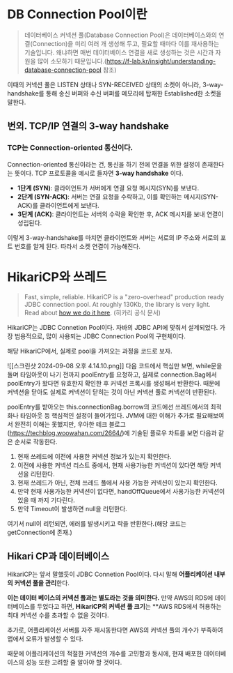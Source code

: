 
# DB Connection Pool이란

> 데이터베이스 커넥션 풀(Database Connection Pool)은 데이터베이스와의 연결(Connection)을 미리 여러 개 생성해 두고, 필요할 때마다 이를 재사용하는 기술입니다. 왜냐하면 매번 데이터베이스 연결을 새로 생성하는 것은 시간과 자원을 많이 소모하기 때문입니다.(https://f-lab.kr/insight/understanding-database-connection-pool 참조)

이때의 커넥션 풀은 LISTEN 상태나 SYN-RECEIVED 상태의 소켓이 아니라,
3-way-handshake를 통해 송신 버퍼와 수신 버퍼를 메모리에 탑재한 Established한 소켓을 말한다. 

## 번외. TCP/IP 연결의 3-way handshake

### TCP는 Connection-oriented 통신이다.
Connection-oriented 통신이라는 건, 통신을 하기 전에 연결을 위한 설정이 존재한다는 뜻이다. TCP 프로토콜을 예시로 들자면 **3-way handshake** 이다.

- **1단계 (SYN)**: 클라이언트가 서버에게 연결 요청 메시지(SYN)를 보낸다.
- **2단계 (SYN-ACK)**: 서버는 연결 요청을 수락하고, 이를 확인하는 메시지(SYN-ACK)를 클라이언트에게 보낸다.
- **3단계 (ACK)**: 클라이언트는 서버의 수락을 확인한 후, ACK 메시지를 보내 연결이 성립된다.

이렇게 3-way-handshake를 마치면 클라이언트와 서버는 서로의 IP 주소와 서로의 포트 번호를 알게 된다.  따라서 소켓 연결이 가능해진다.


# HikariCP와 쓰레드

> Fast, simple, reliable. HikariCP is a "zero-overhead" production ready JDBC connection pool. At roughly 130Kb, the library is very light. Read about [how we do it here](https://github.com/brettwooldridge/HikariCP/wiki/Down-the-Rabbit-Hole). (히카리 공식 문서)

HikariCP는 JDBC Connetion Pool이다. 자바의 JDBC API에 맞춰서 설계되었다.
가장 범용적으로, 많이 사용되는 JDBC  Connection Pool의 구현체이다.

해당 HikariCP에서, 실제로 pool을 가져오는 과정을 코드로 보자.


![[스크린샷 2024-09-08 오후 4.14.10.png]]
다음 코드에서 핵심만 보면, while문을 돌며 타임아웃이 나기 전까지 poolEntry를 요청하고, 실제로 connection.Bag에서 poolEntry가 왔다면 유효한지 확인한 후 커넥션 프록시를 생성해서 반환한다. 때문에 커넥션을 닫아도 실제로 커넥션이 닫히는 것이 아닌 커넥션 풀로 커넥션이 반환된다.

poolEntry를 받아오는 this.connectionBag.borrow의 코드에선 쓰레드에서의 최적화나 타임아웃 등 핵심적인 설정이 들어가있다. JVM에 대한 이해가 추가로 필요해보여서 완전히 이해는 못했지만, 우아한 테크 블로그(https://techblog.woowahan.com/2664/)에 기술된 플로우 차트를 보면 다음과 같은 순서로 작동한다.

1. 현재 쓰레드에 이전에 사용한 커넥션 정보가 있는지 확인한다.
2. 이전에 사용한 커넥션 리스트 중에서, 현재 사용가능한 커넥션이 있다면 해당 커넥션을 리턴한다.
3. 현재 쓰레드가 아닌, 전체 쓰레드 풀에서 사용 가능한 커넥션이 있는지 확인한다.
4. 만약 현재 사용가능한 커넥션이 없다면, handOffQueue에서 사용가능한 커넥션이 있을 때 까지 기다린다.
5. 만약 Timeout이 발생하면 null을 리턴한다.

여기서 null이 리턴되면, 에러를 발생시키고 락을 반환한다.(해당 코드는 getConnection에 존재.)

## Hikari CP과 데이터베이스

HikariCP는 앞서 말했듯이 JDBC Connetion Pool이다.
다시 말해 **어플리케이션 내부의 커넥션 풀을 관리**한다.

**이는 데이터 베이스의 커넥션 풀과는 별도라는 것을 의미한다.**
만약 AWS의 RDS에 데이터베이스를 두었다고 하면, **HikariCP의 커넥션 풀 크기**는 **AWS RDS에서 허용하는 최대 커넥션 수를 초과할 수 없을 것이다.

추가로, 어플리케이션 서버를 자주 재시동한다면 AWS의 커넥션 풀의 개수가 부족하여 앱에서 오류가 발생할 수 있다. 

때문에 어플리케이션의 적절한 커넥션의 개수를 고민함과 동시에, 현재 배포한 데이터베이스의 성능 또한 고려할 줄 알아야 할 것이다.




